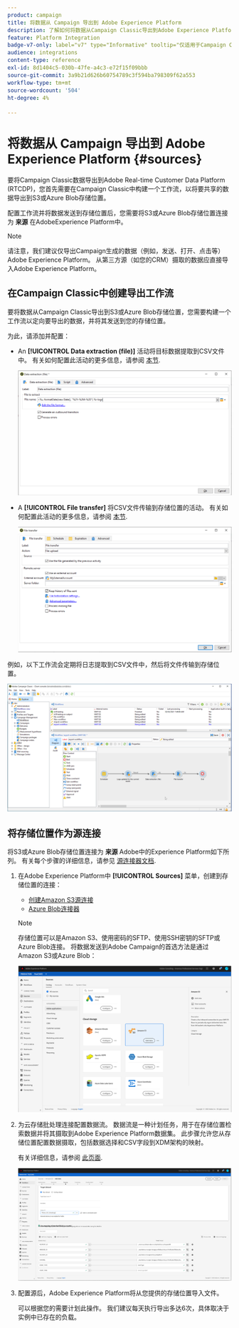 ```yaml
---
product: campaign
title: 将数据从 Campaign 导出到 Adobe Experience Platform
description: 了解如何将数据从Campaign Classic导出到Adobe Experience Platform
feature: Platform Integration
badge-v7-only: label="v7" type="Informative" tooltip="仅适用于Campaign Classicv7"
audience: integrations
content-type: reference
exl-id: 8d1404c5-030b-47fe-a4c3-e72f15f09bbb
source-git-commit: 3a9b21d626b60754789c3f594ba798309f62a553
workflow-type: tm+mt
source-wordcount: '504'
ht-degree: 4%

---
```


# 将数据从 Campaign 导出到 Adobe Experience Platform {#sources}



要将Campaign Classic数据导出到Adobe Real-time Customer Data Platform (RTCDP)，您首先需要在Campaign Classic中构建一个工作流，以将要共享的数据导出到S3或Azure Blob存储位置。

配置工作流并将数据发送到存储位置后，您需要将S3或Azure Blob存储位置连接为 **来源** 在AdobeExperience Platform中。

>[!NOTE]
>
>请注意，我们建议仅导出Campaign生成的数据（例如，发送、打开、点击等） Adobe Experience Platform。 从第三方源（如您的CRM）摄取的数据应直接导入Adobe Experience Platform。

## 在Campaign Classic中创建导出工作流

要将数据从Campaign Classic导出到S3或Azure Blob存储位置，您需要构建一个工作流以定向要导出的数据，并将其发送到您的存储位置。

为此，请添加并配置：

* An **[!UICONTROL Data extraction (file)]** 活动将目标数据提取到CSV文件中。 有关如何配置此活动的更多信息，请参阅 [本节](../../workflow/using/extraction--file-.md).

  ![](assets/rtcdp-extract-file.png)

* A **[!UICONTROL File transfer]** 将CSV文件传输到存储位置的活动。 有关如何配置此活动的更多信息，请参阅 [本节](../../workflow/using/file-transfer.md).

  ![](assets/rtcdp-file-transfer.png)

例如，以下工作流会定期将日志提取到CSV文件中，然后将文件传输到存储位置。

![](assets/aep-export.png)

## 将存储位置作为源连接

将S3或Azure Blob存储位置连接为 **来源** Adobe中的Experience Platform如下所列。 有关每个步骤的详细信息，请参见 [源连接器文档](https://experienceleague.adobe.com/docs/experience-platform/sources/home.html?lang=zh-Hans).

1. 在Adobe Experience Platform中 **[!UICONTROL Sources]** 菜单，创建到存储位置的连接：

   * [创建Amazon S3源连接](https://experienceleague.adobe.com/docs/experience-platform/sources/ui-tutorials/create/cloud-storage/s3.html)
   * [Azure Blob连接器](https://experienceleague.adobe.com/docs/experience-platform/sources/connectors/cloud-storage/blob.html)

   >[!NOTE]
   >
   >存储位置可以是Amazon S3、使用密码的SFTP、使用SSH密钥的SFTP或Azure Blob连接。 将数据发送到Adobe Campaign的首选方法是通过Amazon S3或Azure Blob：

   ![](assets/rtcdp-connector.png)

1. 为云存储批处理连接配置数据流。 数据流是一种计划任务，用于在存储位置检索数据并将其摄取到Adobe Experience Platform数据集。 此步骤允许您从存储位置配置数据摄取，包括数据选择和CSV字段到XDM架构的映射。

   有关详细信息，请参阅 [此页面](https://experienceleague.adobe.com/docs/experience-platform/sources/ui-tutorials/dataflow/cloud-storage.html).

   ![](assets/rtcdp-map-xdm.png)

1. 配置源后，Adobe Experience Platform将从您提供的存储位置导入文件。

   可以根据您的需要计划此操作。 我们建议每天执行导出多达6次，具体取决于实例中已存在的负载。
